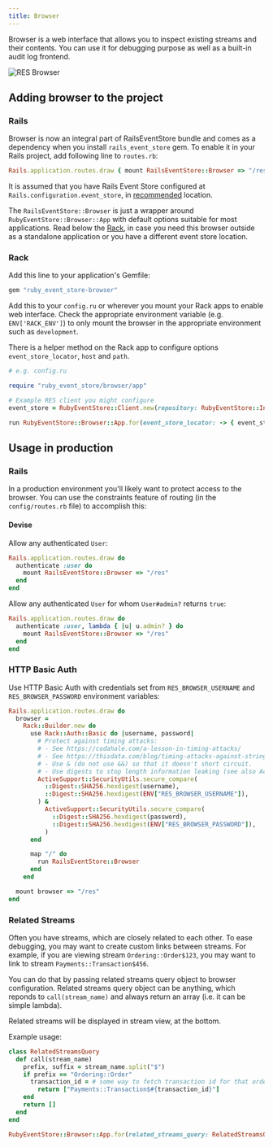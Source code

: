 ```yaml
---
title: Browser
---
```


Browser is a web interface that allows you to inspect existing streams and their contents. You can use it for debugging purpose as well as a built-in audit log frontend.

![RES Browser](/images/localhost_3000_res_.png)

## Adding browser to the project

### Rails

Browser is now an integral part of RailsEventStore bundle and comes as a dependency when you install `rails_event_store` gem. To enable it in your Rails project, add following line to `routes.rb`:

```ruby
Rails.application.routes.draw { mount RailsEventStore::Browser => "/res" if Rails.env.development? }
```

It is assumed that you have Rails Event Store configured at `Rails.configuration.event_store`, in [recommended](https://railseventstore.org/docs/v2/install/) location.

The `RailsEventStore::Browser` is just a wrapper around `RubyEventStore::Browser::App` with default options suitable for most applications. Read below the [Rack](#sinatra-rack), in case you need this browser outside as a standalone application or you have a different event store location.

### Rack

Add this line to your application's Gemfile:

```ruby
gem "ruby_event_store-browser"
```

Add this to your `config.ru` or wherever you mount your Rack apps to enable web interface. Check the appropriate environment variable (e.g. `ENV['RACK_ENV']`) to only mount the browser in the appropriate environment such as `development`.

There is a helper method on the Rack app to configure options `event_store_locator`, `host` and `path`.

```ruby
# e.g. config.ru

require "ruby_event_store/browser/app"

# Example RES client you might configure
event_store = RubyEventStore::Client.new(repository: RubyEventStore::InMemoryRepository.new)

run RubyEventStore::Browser::App.for(event_store_locator: -> { event_store })
```

## Usage in production

### Rails

In a production environment you'll likely want to protect access to the browser. You can use the constraints feature of routing (in the `config/routes.rb` file) to accomplish this:

#### Devise

Allow any authenticated `User`:

```ruby
Rails.application.routes.draw do
  authenticate :user do
    mount RailsEventStore::Browser => "/res"
  end
end
```

Allow any authenticated `User` for whom `User#admin?` returns `true`:

```ruby
Rails.application.routes.draw do
  authenticate :user, lambda { |u| u.admin? } do
    mount RailsEventStore::Browser => "/res"
  end
end
```

### HTTP Basic Auth

Use HTTP Basic Auth with credentials set from `RES_BROWSER_USERNAME` and `RES_BROWSER_PASSWORD` environment variables:

```ruby
Rails.application.routes.draw do
  browser =
    Rack::Builder.new do
      use Rack::Auth::Basic do |username, password|
        # Protect against timing attacks:
        # - See https://codahale.com/a-lesson-in-timing-attacks/
        # - See https://thisdata.com/blog/timing-attacks-against-string-comparison/
        # - Use & (do not use &&) so that it doesn't short circuit.
        # - Use digests to stop length information leaking (see also ActiveSupport::SecurityUtils.variable_size_secure_compare)
        ActiveSupport::SecurityUtils.secure_compare(
          ::Digest::SHA256.hexdigest(username),
          ::Digest::SHA256.hexdigest(ENV["RES_BROWSER_USERNAME"]),
        ) &
          ActiveSupport::SecurityUtils.secure_compare(
            ::Digest::SHA256.hexdigest(password),
            ::Digest::SHA256.hexdigest(ENV["RES_BROWSER_PASSWORD"]),
          )
      end

      map "/" do
        run RailsEventStore::Browser
      end
    end

  mount browser => "/res"
end
```

### Related Streams

Often you have streams, which are closely related to each other. To ease debugging, you may want to create custom links between streams. For example, if you are viewing stream `Ordering::Order$123`, you may want to link to stream `Payments::Transaction$456`.

You can do that by passing related streams query object to browser configuration. Related streams query object can be anything, which reponds to `call(stream_name)` and always return an array (i.e. it can be simple lambda).

Related streams will be displayed in stream view, at the bottom.

Example usage:

```ruby
class RelatedStreamsQuery
  def call(stream_name)
    prefix, suffix = stream_name.split("$")
    if prefix == "Ordering::Order"
      transaction_id = # some way to fetch transaction id for that order
        return ["Payments::Transaction$#{transaction_id}"]
    end
    return []
  end
end

RubyEventStore::Browser::App.for(related_streams_query: RelatedStreamsQuery.new)
```
